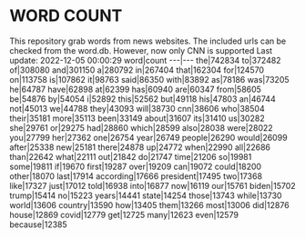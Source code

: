 # WORD COUNT
This repository grab words from news websites. The included urls can be checked from the word.db.
However, now only CNN is supported
Last update: 2022-12-05 00:00:29
word|count
---|---
the|742834
to|372482
of|308080
and|301150
a|280792
in|267404
that|162304
for|124570
on|113758
is|107862
it|98763
said|86350
with|83892
as|78186
was|73205
he|64787
have|62898
at|62399
has|60940
are|60347
from|58605
be|54876
by|54054
i|52892
this|52562
but|49118
his|47803
an|46744
not|45013
we|44788
they|43093
will|38730
cnn|38606
who|38504
their|35181
more|35113
been|33149
about|31607
its|31410
us|30282
she|29761
or|29275
had|28860
which|28599
also|28038
were|28022
you|27799
her|27362
one|26754
year|26749
people|26290
would|26099
after|25338
new|25181
there|24878
up|24772
when|22990
all|22686
than|22642
what|22111
out|21842
do|21747
time|21206
so|19981
some|19811
if|19670
first|19287
over|19209
can|19072
could|18200
other|18070
last|17914
according|17666
president|17495
two|17368
like|17327
just|17012
told|16938
into|16877
now|16119
our|15761
biden|15702
trump|15414
no|15223
years|14441
state|14254
those|13743
while|13730
world|13606
country|13590
how|13405
them|13266
most|13006
did|12876
house|12869
covid|12779
get|12725
many|12623
even|12579
because|12385
